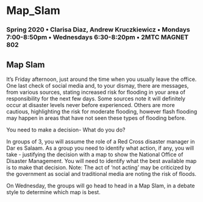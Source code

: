 # Map_Slam

### Spring 2020 • Clarisa Diaz, Andrew Kruczkiewicz • Mondays 7:00-8:50pm • Wednesdays 6:30-8:20pm • 2MTC MAGNET 802

## Map Slam

It’s Friday afternoon, just around the time when you usually leave the office. One last check of social media and, to your dismay, there are messages, from various sources, stating increased risk for flooding in your area of responsibility for the next few days. Some sources note it will definitely occur at disaster levels never before experienced. Others are more cautious, highlighting the risk for moderate flooding, however flash flooding may happen in areas that have not seen these types of flooding before.
 
You need to make a decision- What do you do?

In groups of 3, you will assume the role of a Red Cross disaster manager in Dar es Salaam. As a group you need to identify what action, if any, you will take - justifying the decision with a map to show the National Office of Disaster Management. You will need to identify what the best available map is to make that decision. Note: The act of ‘not acting’ may be criticized by the government as social and traditional media are noting the risk of floods.

On Wednesday, the groups will go head to head in a Map Slam, in a debate style to determine which map is best. 
